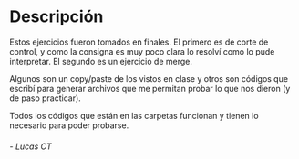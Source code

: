 # Descripción

Estos ejercicios fueron tomados en finales. El primero es de corte de control, y como la consigna es muy poco clara lo resolví como lo pude interpretar. El segundo es un ejercicio de merge.  

Algunos son un copy/paste de los vistos en clase y otros son códigos que escribí para generar archivos que me permitan probar lo que nos dieron (y de paso practicar).  

Todos los códigos que están en las carpetas funcionan y tienen lo necesario para poder probarse.

###### - _Lucas CT_
